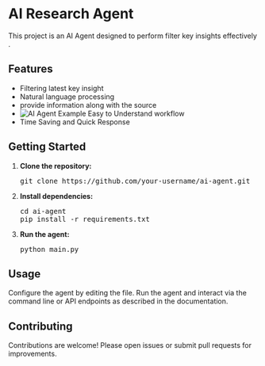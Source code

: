 <!DOCTYPE html>
<html lang="en">
<head>
    <meta charset="UTF-8">

</head>
<body>
    <h1>AI Research Agent</h1>
    <div class="section">
        <p>
            This project is an AI Agent designed to perform filter key insights effectively .
        </p>
    </div>
    <div class="section">
        <h2>Features</h2>
        <ul>
            <li>Filtering latest key insight</li>
            <li>Natural language processing</li>
            <li>provide information along with the source</li>
            <li>
                <img src="https://via.placeholder.com/100" alt="AI Agent Example">
                Easy to Understand workflow
            </li>
            <li> Time Saving and Quick Response</li>
        </ul>
    </div>
    <div class="section">
        <h2>Getting Started</h2>
        <ol>
            <li>
                <strong>Clone the repository:</strong>
                <pre>git clone https://github.com/your-username/ai-agent.git</pre>
            </li>
            <li>
                <strong>Install dependencies:</strong>
                <pre>cd ai-agent
pip install -r requirements.txt</pre>
            </li>
            <li>
                <strong>Run the agent:</strong>
                <pre>python main.py</pre>
            </li>
        </ol>
    </div>
    <div class="section">
        <h2>Usage</h2>
        <p>
            Configure the agent by editing the  file. Run the agent and interact via the command line or API endpoints as described in the documentation.
        </p>
    </div>
    <div class="section">
        <h2>Contributing</h2>
        <p>
            Contributions are welcome! Please open issues or submit pull requests for improvements.
        </p>
    </div>
   
</body>
  
</html>
